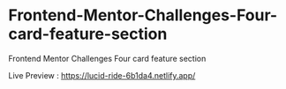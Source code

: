 # Frontend-Mentor-Challenges-Four-card-feature-section
Frontend Mentor Challenges Four card feature section

Live Preview : https://lucid-ride-6b1da4.netlify.app/
